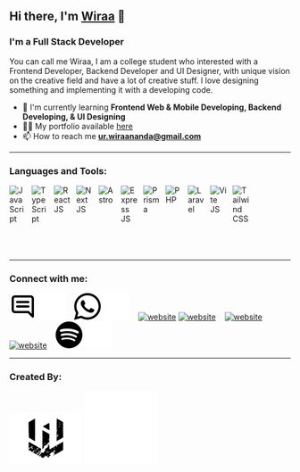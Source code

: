 ## Hi there, I'm [Wiraa](https://wiraananda.netlify.app/) 👋

### I'm a Full Stack Developer

You can call me Wiraa, I am a college student who interested with a Frontend Developer, Backend Developer and UI Designer, with unique vision on the creative field and have a lot of creative stuff. I love designing something and implementing it with a developing code.

- 🌱 I'm currently learning **Frontend Web & Mobile Developing, Backend Developing, & UI Designing**
- 👨‍💻 My portfolio available [here](https://wiraananda.netlify.app/)
- 📫 How to reach me **ur.wiraananda@gmail.com**

---

### Languages and Tools:

[<img align="left" alt="JavaScript" width="30px" src="https://cdn.jsdelivr.net/gh/devicons/devicon/icons/javascript/javascript-original.svg" style="padding-right:10px;" />](https://developer.mozilla.org/en-US/docs/Web/JavaScript)
[<img align="left" alt="TypeScript" width="30px" src="https://www.svgrepo.com/show/303600/typescript-logo.svg" style="padding-right:10px;" />](https://www.typescriptlang.org/)
[<img align="left" alt="React JS" width="30px" src="https://cdn.jsdelivr.net/gh/devicons/devicon/icons/react/react-original.svg" style="padding-right:10px;" />](https://reactjs.org/)
[<img align="left" alt="Next JS" width="30px" src="https://seeklogo.com/images/N/next-js-icon-logo-EE302D5DBD-seeklogo.com.png" style="padding-right:10px;" />](https://nextjs.org/)
[<img align="left" alt="Astro" width="30px" src="https://astro.build/assets/press/astro-icon-light-gradient.png" style="padding-right:10px;" />](https://astro.build/)
[<img align="left" alt="Express JS" width="30px" src="https://vectorified.com/images/express-js-icon-18.png" style="padding-right:10px;" />](https://expressjs.com/)
[<img align="left" alt="Prisma" width="30px" src="https://bestofjs.org/logos/prisma.dark.svg" style="padding-right:10px;" />](https://www.prisma.io/docs/)
[<img align="left" alt="PHP" width="30px" src="https://cdn.freebiesupply.com/logos/large/2x/php-1-logo-png-transparent.png" style="padding-right:10px;" />](https://www.php.net/docs.php)
[<img align="left" alt="Laravel" width="30px" src="https://www.svgrepo.com/show/376332/laravel.svg" style="padding-right:10px;" />](https://laravel.com/docs)
[<img align="left" alt="Vite JS" width="30px" src="https://upload.wikimedia.org/wikipedia/commons/f/f1/Vitejs-logo.svg" style="padding-right:10px;" />](https://vitejs.dev/)
[<img align="left" alt="Tailwind CSS" width="30px" src="https://www.svgrepo.com/show/374118/tailwind.svg" style="padding-right:10px;" />](https://tailwindcss.com/)

<br clear="left"/>
<br />
<br />
<br />

---

### Connect with me:

[![website](./img/email-light.svg)](mailto:ur.wiraananda@gmail.com?subject=Hai👋#gh-light-mode-only)
[![website](./img/email-dark.svg)](mailto:ur.wiraananda@gmail.com?subject=Hai👋#gh-dark-mode-only)
&nbsp;&nbsp;
[![website](./img/wa-light.svg)](https://wa.me/62895632449666#gh-light-mode-only)
[![website](./img/wa-dark.svg)](https://wa.me/62895632449666#gh-dark-mode-only)
&nbsp;&nbsp;
[![website](./img/linkedin-light.svg)](https://www.linkedin.com/in/wira-ananda#gh-light-mode-only)
[![website](./img/linkedin-dark.svg)](https://www.linkedin.com/in/wira-ananda#gh-dark-mode-only)
&nbsp;&nbsp;
[![website](./img/instagram-light.svg)](https://instagram.com/wiraanandaa_#gh-light-mode-only)
[![website](./img/instagram-dark.svg)](https://instagram.com/wiraanandaa_#gh-dark-mode-only)
&nbsp;&nbsp;
[![website](./img/spotify-light.svg)](https://open.spotify.com/playlist/4J4KrkM449lN0q3vBWnQew#gh-light-mode-only)
[![website](./img/spotify-dark.svg)](https://open.spotify.com/playlist/4J4KrkM449lN0q3vBWnQew#gh-dark-mode-only)

---

### Created By:

[![website](./img/wiraa-light.svg)](https://wiraananda.netlify.app/#gh-light-mode-only)
[![website](./img/wiraa-dark.svg)](https://wiraananda.netlify.app/#gh-dark-mode-only)

[webdev]: https://wiraananda.netlify.app/
